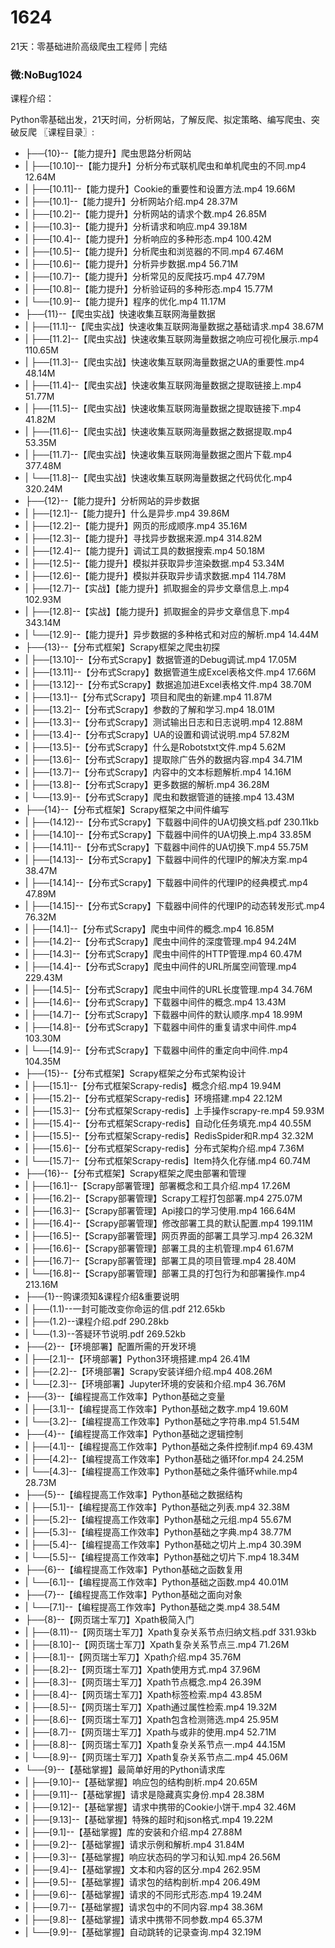 # 1624
21天：零基础进阶高级爬虫工程师 | 完结

### 微:NoBug1024 


课程介绍：

Python零基础出发，21天时间，分析网站，了解反爬、拟定策略、编写爬虫、突破反爬
〖课程目录〗:

- ├──{10}--【能力提升】爬虫思路分析网站  
- |   ├──[10.10]--【能力提升】分析分布式联机爬虫和单机爬虫的不同.mp4  12.64M
- |   ├──[10.11]--【能力提升】Cookie的重要性和设置方法.mp4  19.66M
- |   ├──[10.1]--【能力提升】分析网站介绍.mp4  28.37M
- |   ├──[10.2]--【能力提升】分析网站的请求个数.mp4  26.85M
- |   ├──[10.3]--【能力提升】分析请求和响应.mp4  39.18M
- |   ├──[10.4]--【能力提升】分析响应的多种形态.mp4  100.42M
- |   ├──[10.5]--【能力提升】分析爬虫和浏览器的不同.mp4  67.46M
- |   ├──[10.6]--【能力提升】分析异步数据.mp4  56.71M
- |   ├──[10.7]--【能力提升】分析常见的反爬技巧.mp4  47.79M
- |   ├──[10.8]--【能力提升】分析验证码的多种形态.mp4  15.77M
- |   └──[10.9]--【能力提升】程序的优化.mp4  11.17M
- ├──{11}--【爬虫实战】快速收集互联网海量数据  
- |   ├──[11.1]--【爬虫实战】快速收集互联网海量数据之基础请求.mp4  38.67M
- |   ├──[11.2]--【爬虫实战】快速收集互联网海量数据之响应可视化展示.mp4  110.65M
- |   ├──[11.3]--【爬虫实战】快速收集互联网海量数据之UA的重要性.mp4  48.14M
- |   ├──[11.4]--【爬虫实战】快速收集互联网海量数据之提取链接上.mp4  51.77M
- |   ├──[11.5]--【爬虫实战】快速收集互联网海量数据之提取链接下.mp4  41.82M
- |   ├──[11.6]--【爬虫实战】快速收集互联网海量数据之数据提取.mp4  53.35M
- |   ├──[11.7]--【爬虫实战】快速收集互联网海量数据之图片下载.mp4  377.48M
- |   └──[11.8]--【爬虫实战】快速收集互联网海量数据之代码优化.mp4  320.24M
- ├──{12}--【能力提升】分析网站的异步数据  
- |   ├──[12.1]--【能力提升】什么是异步.mp4  39.86M
- |   ├──[12.2]--【能力提升】网页的形成顺序.mp4  35.16M
- |   ├──[12.3]--【能力提升】寻找异步数据来源.mp4  314.82M
- |   ├──[12.4]--【能力提升】调试工具的数据搜索.mp4  50.18M
- |   ├──[12.5]--【能力提升】模拟并获取异步渲染数据.mp4  53.34M
- |   ├──[12.6]--【能力提升】模拟并获取异步请求数据.mp4  114.78M
- |   ├──[12.7]--【实战】【能力提升】抓取掘金的异步文章信息上.mp4  102.93M
- |   ├──[12.8]--【实战】【能力提升】抓取掘金的异步文章信息下.mp4  343.14M
- |   └──[12.9]--【能力提升】异步数据的多种格式和对应的解析.mp4  14.44M
- ├──{13}--【分布式框架】Scrapy框架之爬虫初探  
- |   ├──[13.10]--【分布式Scrapy】数据管道的Debug调试.mp4  17.05M
- |   ├──[13.11]--【分布式Scrapy】数据管道生成Excel表格文件.mp4  17.66M
- |   ├──[13.12]--【分布式Scrapy】数据追加进Excel表格文件.mp4  38.70M
- |   ├──[13.1]--【分布式Scrapy】项目和爬虫的新建.mp4  11.87M
- |   ├──[13.2]--【分布式Scrapy】参数的了解和学习.mp4  18.01M
- |   ├──[13.3]--【分布式Scrapy】测试输出日志和日志说明.mp4  12.88M
- |   ├──[13.4]--【分布式Scrapy】UA的设置和调试说明.mp4  57.82M
- |   ├──[13.5]--【分布式Scrapy】什么是Robotstxt文件.mp4  5.62M
- |   ├──[13.6]--【分布式Scrapy】提取除广告外的数据内容.mp4  34.71M
- |   ├──[13.7]--【分布式Scrapy】内容中的文本标题解析.mp4  14.16M
- |   ├──[13.8]--【分布式Scrapy】更多数据的解析.mp4  36.28M
- |   └──[13.9]--【分布式Scrapy】爬虫和数据管道的链接.mp4  13.43M
- ├──{14}--【分布式框架】Scrapy框架之中间件编写  
- |   ├──(14.12)--【分布式Scrapy】下载器中间件的UA切换文档.pdf  230.11kb
- |   ├──[14.10]--【分布式Scrapy】下载器中间件的UA切换上.mp4  33.85M
- |   ├──[14.11]--【分布式Scrapy】下载器中间件的UA切换下.mp4  55.75M
- |   ├──[14.13]--【分布式Scrapy】下载器中间件的代理IP的解决方案.mp4  38.47M
- |   ├──[14.14]--【分布式Scrapy】下载器中间件的代理IP的经典模式.mp4  47.89M
- |   ├──[14.15]--【分布式Scrapy】下载器中间件的代理IP的动态转发形式.mp4  76.32M
- |   ├──[14.1]--【分布式Scrapy】爬虫中间件的概念.mp4  16.85M
- |   ├──[14.2]--【分布式Scrapy】爬虫中间件的深度管理.mp4  94.24M
- |   ├──[14.3]--【分布式Scrapy】爬虫中间件的HTTP管理.mp4  60.47M
- |   ├──[14.4]--【分布式Scrapy】爬虫中间件的URL所属空间管理.mp4  229.43M
- |   ├──[14.5]--【分布式Scrapy】爬虫中间件的URL长度管理.mp4  34.76M
- |   ├──[14.6]--【分布式Scrapy】下载器中间件的概念.mp4  13.43M
- |   ├──[14.7]--【分布式Scrapy】下载器中间件的默认顺序.mp4  18.99M
- |   ├──[14.8]--【分布式Scrapy】下载器中间件的重复请求中间件.mp4  103.30M
- |   └──[14.9]--【分布式Scrapy】下载器中间件的重定向中间件.mp4  104.35M
- ├──{15}--【分布式框架】Scrapy框架之分布式架构设计  
- |   ├──[15.1]--【分布式框架Scrapy-redis】概念介绍.mp4  19.94M
- |   ├──[15.2]--【分布式框架Scrapy-redis】环境搭建.mp4  22.12M
- |   ├──[15.3]--【分布式框架Scrapy-redis】上手操作scrapy-re.mp4  59.93M
- |   ├──[15.4]--【分布式框架Scrapy-redis】自动化任务填充.mp4  40.55M
- |   ├──[15.5]--【分布式框架Scrapy-redis】RedisSpider和R.mp4  32.32M
- |   ├──[15.6]--【分布式框架Scrapy-redis】分布式架构介绍.mp4  7.36M
- |   └──[15.7]--【分布式框架Scrapy-redis】Item持久化存储.mp4  60.74M
- ├──{16}--【分布式框架】Scrapy框架之爬虫部署和管理  
- |   ├──[16.1]--【Scrapy部署管理】部署概念和工具介绍.mp4  17.26M
- |   ├──[16.2]--【Scrapy部署管理】Scrapy工程打包部署.mp4  275.07M
- |   ├──[16.3]--【Scrapy部署管理】Api接口的学习使用.mp4  166.64M
- |   ├──[16.4]--【Scrapy部署管理】修改部署工具的默认配置.mp4  199.11M
- |   ├──[16.5]--【Scrapy部署管理】网页界面的部署工具学习.mp4  26.32M
- |   ├──[16.6]--【Scrapy部署管理】部署工具的主机管理.mp4  61.67M
- |   ├──[16.7]--【Scrapy部署管理】部署工具的项目管理.mp4  28.40M
- |   └──[16.8]--【Scrapy部署管理】部署工具的打包行为和部署操作.mp4  213.16M
- ├──{1}--购课须知&课程介绍&重要说明  
- |   ├──(1.1)--一封可能改变你命运的信.pdf  212.65kb
- |   ├──(1.2)--课程介绍.pdf  290.28kb
- |   └──(1.3)--答疑环节说明.pdf  269.52kb
- ├──{2}--【环境部署】配置所需的开发环境  
- |   ├──[2.1]--【环境部署】Python3环境搭建.mp4  26.41M
- |   ├──[2.2]--【环境部署】Scrapy安装详细介绍.mp4  408.26M
- |   └──[2.3]--【环境部署】Jupyter环境的安装和介绍.mp4  36.76M
- ├──{3}--【编程提高工作效率】Python基础之变量  
- |   ├──[3.1]--【编程提高工作效率】Python基础之数字.mp4  19.60M
- |   └──[3.2]--【编程提高工作效率】Python基础之字符串.mp4  51.54M
- ├──{4}--【编程提高工作效率】Python基础之逻辑控制  
- |   ├──[4.1]--【编程提高工作效率】Python基础之条件控制if.mp4  69.43M
- |   ├──[4.2]--【编程提高工作效率】Python基础之循环for.mp4  24.25M
- |   └──[4.3]--【编程提高工作效率】Python基础之条件循环while.mp4  28.73M
- ├──{5}--【编程提高工作效率】Python基础之数据结构  
- |   ├──[5.1]--【编程提高工作效率】Python基础之列表.mp4  32.38M
- |   ├──[5.2]--【编程提高工作效率】Python基础之元组.mp4  55.67M
- |   ├──[5.3]--【编程提高工作效率】Python基础之字典.mp4  38.77M
- |   ├──[5.4]--【编程提高工作效率】Python基础之切片上.mp4  30.39M
- |   └──[5.5]--【编程提高工作效率】Python基础之切片下.mp4  18.34M
- ├──{6}--【编程提高工作效率】Python基础之函数复用  
- |   └──[6.1]--【编程提高工作效率】Python基础之函数.mp4  40.01M
- ├──{7}--【编程提高工作效率】Python基础之面向对象  
- |   └──[7.1]--【编程提高工作效率】Python基础之类.mp4  38.54M
- ├──{8}--【网页瑞士军刀】Xpath极简入门  
- |   ├──(8.11)--【网页瑞士军刀】Xpath复杂关系节点归纳文档.pdf  331.93kb
- |   ├──[8.10]--【网页瑞士军刀】Xpath复杂关系节点三.mp4  71.26M
- |   ├──[8.1]--【网页瑞士军刀】Xpath介绍.mp4  35.76M
- |   ├──[8.2]--【网页瑞士军刀】Xpath使用方式.mp4  37.96M
- |   ├──[8.3]--【网页瑞士军刀】Xpath节点概念.mp4  26.39M
- |   ├──[8.4]--【网页瑞士军刀】Xpath标签检索.mp4  43.85M
- |   ├──[8.5]--【网页瑞士军刀】Xpath通过属性检索.mp4  19.32M
- |   ├──[8.6]--【网页瑞士军刀】Xpath包含检测筛选.mp4  25.95M
- |   ├──[8.7]--【网页瑞士军刀】Xpath与或非的使用.mp4  52.71M
- |   ├──[8.8]--【网页瑞士军刀】Xpath复杂关系节点一.mp4  44.15M
- |   └──[8.9]--【网页瑞士军刀】Xpath复杂关系节点二.mp4  45.06M
- └──{9}--【基础掌握】最简单好用的Python请求库  
- |   ├──[9.10]--【基础掌握】响应包的结构剖析.mp4  20.65M
- |   ├──[9.11]--【基础掌握】请求是隐藏真实身份.mp4  28.38M
- |   ├──[9.12]--【基础掌握】请求中携带的Cookie小饼干.mp4  32.46M
- |   ├──[9.13]--【基础掌握】特殊的超时和json格式.mp4  19.22M
- |   ├──[9.1]--【基础掌握】库的安装和介绍.mp4  27.88M
- |   ├──[9.2]--【基础掌握】请求示例和解析.mp4  31.84M
- |   ├──[9.3]--【基础掌握】响应状态码的学习和认知.mp4  26.56M
- |   ├──[9.4]--【基础掌握】文本和内容的区分.mp4  262.95M
- |   ├──[9.5]--【基础掌握】请求包的结构剖析.mp4  206.49M
- |   ├──[9.6]--【基础掌握】请求的不同形式形态.mp4  19.24M
- |   ├──[9.7]--【基础掌握】请求包中的不同内容.mp4  38.36M
- |   ├──[9.8]--【基础掌握】请求中携带不同参数.mp4  65.37M
- |   └──[9.9]--【基础掌握】自动跳转的记录查询.mp4  32.19M

